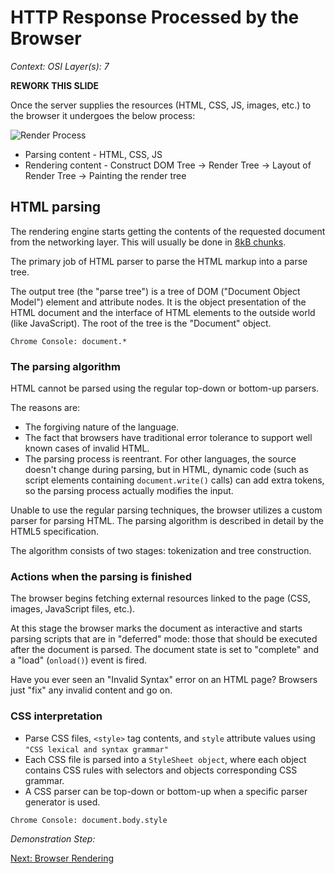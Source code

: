 # HTTP Response Processed by the Browser

_Context:_
_OSI Layer(s): 7_

**REWORK THIS SLIDE**

Once the server supplies the resources (HTML, CSS, JS, images, etc.) to the browser it undergoes the below process:

![Render Process](https://cdn-images-1.medium.com/max/1600/1*AnqvS3hEk8_CcnVJFZDFEA.png)

* Parsing content - HTML, CSS, JS
* Rendering content - Construct DOM Tree → Render Tree → Layout of Render Tree → Painting the render tree

## HTML parsing

The rendering engine starts getting the contents of the requested document from the networking layer. This will usually be done in [8kB chunks](https://en.wikipedia.org/wiki/Chunked_transfer_encoding).

The primary job of HTML parser to parse the HTML markup into a parse tree.

The output tree (the "parse tree") is a tree of DOM ("Document Object Model") element and attribute nodes. It is the object presentation of the HTML document and the interface of HTML elements to the outside world (like JavaScript). The root of the tree is the "Document" object.

``Chrome Console: document.*``

### The parsing algorithm

HTML cannot be parsed using the regular top-down or bottom-up parsers.

The reasons are:

* The forgiving nature of the language.
* The fact that browsers have traditional error tolerance to support well known cases of invalid HTML.
* The parsing process is reentrant. For other languages, the source doesn't change during parsing, but in HTML, dynamic code (such as script elements containing `document.write()` calls) can add extra tokens, so the parsing process actually modifies the input.

Unable to use the regular parsing techniques, the browser utilizes a custom parser for parsing HTML. The parsing algorithm is described in detail by the HTML5 specification.

The algorithm consists of two stages: tokenization and tree construction.

### Actions when the parsing is finished

The browser begins fetching external resources linked to the page (CSS, images, JavaScript files, etc.).

At this stage the browser marks the document as interactive and starts parsing scripts that are in "deferred" mode: those that should be executed after the document is parsed. The document state is
set to "complete" and a "load" (``onload()``) event is fired.

Have you ever seen an "Invalid Syntax" error on an HTML page? Browsers just "fix" any invalid content and go on.

### CSS interpretation

* Parse CSS files, ``<style>`` tag contents, and ``style`` attribute values using `"CSS lexical and syntax grammar"`
* Each CSS file is parsed into a ``StyleSheet object``, where each object contains CSS rules with selectors and objects corresponding CSS grammar.
* A CSS parser can be top-down or bottom-up when a specific parser generator is used.

``Chrome Console: document.body.style``

_Demonstration Step:_

[Next: Browser Rendering](./12-BrowserRendering.md)

